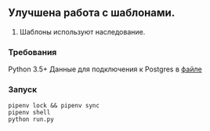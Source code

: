 ## Улучшена работа с шаблонами.

1) Шаблоны используют наследование.

### Требования
Python 3.5+
Данные для подключения к Postgres в [файле]()

### Запуск

```
pipenv lock && pipenv sync
pipenv shell
python run.py
```
